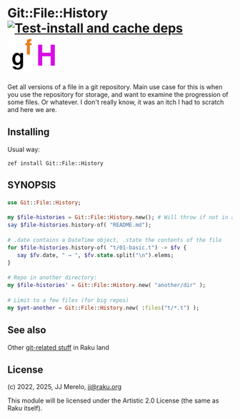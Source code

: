 # Git::File::History [![Test-install and cache deps](https://github.com/JJ/raku-git-file-history/actions/workflows/test.yaml/badge.svg)](https://github.com/JJ/raku-git-file-history/actions/workflows/test.yaml) ![Logo](resources/logo.png)

Get all versions of a file in a git repository. Main use case for this is
when you use the repository for storage, and want to examine the progression
of some files. Or whatever. I don't really know, it was an itch I had to
scratch and here we are.

## Installing

Usual way:

    zef install Git::File::History

## SYNOPSIS

```raku
use Git::File::History;

my $file-histories = Git::File::History.new(); # Will throw if not in a repo
say $file-histories.history-of( "README.md");

# .date contains a DateTime object, .state the contents of the file
for $file-histories.history-of( "t/01-basic.t") -> $fv {
   say $fv.date, " → ", $fv.state.split("\n").elems;
}

# Repo in another directory:
my $file-histories' = Git::File::History.new( "another/dir" );

# Limit to a few files (for big repos)
my $yet-another = Git::File::History.new( :files("t/*.t") );
```

## See also

Other [git-related stuff](https://raku.land/?q=git) in Raku land

## License

(c) 2022, 2025, JJ Merelo, jj@raku.org

This module will be licensed under the Artistic 2.0 License (the same as Raku itself).
